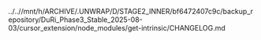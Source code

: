 ../..//mnt/h/ARCHIVE/.UNWRAP/D/STAGE2_INNER/bf6472407c9c/backup_repository/DuRi_Phase3_Stable_2025-08-03/cursor_extension/node_modules/get-intrinsic/CHANGELOG.md